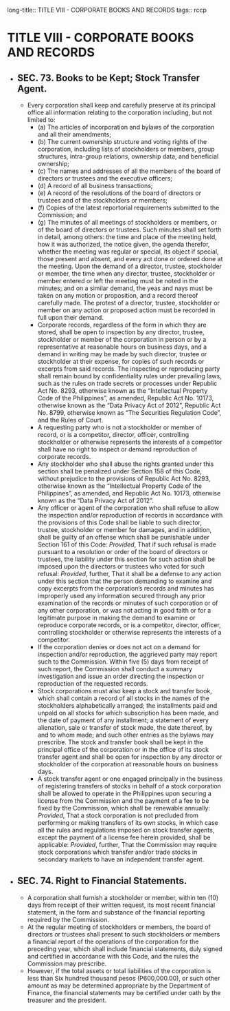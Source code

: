 long-title:: TITLE VIII - CORPORATE BOOKS AND RECORDS
tags:: rccp

# TITLE VIII - CORPORATE BOOKS AND RECORDS
- ## SEC. 73. Books to be Kept; Stock Transfer Agent.
	- Every corporation shall keep and carefully preserve at its principal office all information relating to the corporation including, but not limited to:
		- (a) The articles of incorporation and bylaws of the corporation and all their amendments;
		- (b) The current ownership structure and voting rights of the corporation, including lists of stockholders or members, group structures, intra-group relations, ownership data, and beneficial ownership;
		- (c) The names and addresses of all the members of the board of directors or trustees and the executive officers;
		- (d) A record of all business transactions;
		- (e) A record of the resolutions of the board of directors or trustees and of the stockholders or members;
		- (f) Copies of the latest reportorial requirements submitted to the Commission; and
		- (g) The minutes of all meetings of stockholders or members, or of the board of directors or trustees. Such minutes shall set forth in detail, among others: the time and place of the meeting held, how it was authorized, the notice given, the agenda therefor, whether the meeting was regular or special, its object if special, those present and absent, and every act done or ordered done at the meeting. Upon the demand of a director, trustee, stockholder or member, the time when any director, trustee, stockholder or member entered or left the meeting must be noted in the minutes; and on a similar demand, the yeas and nays must be taken on any motion or proposition, and a record thereof carefully made. The protest of a director, trustee, stockholder or member on any action or proposed action must be recorded in full upon their demand.
		- Corporate records, regardless of the form in which they are stored, shall be open to inspection by any director, trustee, stockholder or member of the corporation in person or by a representative at reasonable hours on business days, and a demand in writing may be made by such director, trustee or stockholder at their expense, for copies of such records or excerpts from said records. The inspecting or reproducing party shall remain bound by confidentiality rules under prevailing laws, such as the rules on trade secrets or processes under Republic Act No. 8293, otherwise known as the “Intellectual Property Code of the Philippines”, as amended, Republic Act No. 10173, otherwise known as the “Data Privacy Act of 2012”, Republic Act No. 8799, otherwise known as “The Securities Regulation Code”, and the Rules of Court.
		- A requesting party who is not a stockholder or member of record, or is a competitor, director, officer, controlling stockholder or otherwise represents the interests of a competitor shall have no right to inspect or demand reproduction of corporate records.
		- Any stockholder who shall abuse the rights granted under this section shall be penalized under Section 158 of this Code, without prejudice to the provisions of Republic Act No. 8293, otherwise known as the “Intellectual Property Code of the Philippines”, as amended, and Republic Act No. 10173, otherwise known as the “Data Privacy Act of 2012”.
		- Any officer or agent of the corporation who shall refuse to allow the inspection and/or reproduction of records in accordance with the provisions of this Code shall be liable to such director, trustee, stockholder or member for damages, and in addition, shall be guilty of an offense which shall be punishable under Section 161 of this Code: *Provided*, That if such refusal is made pursuant to a resolution or order of the board of directors or trustees, the liability under this section for such action shall be imposed upon the directors or trustees who voted for such refusal: *Provided*, further, That it shall be a defense to any action under this section that the person demanding to examine and copy excerpts from the corporation’s records and minutes has improperly used any information secured through any prior examination of the records or minutes of such corporation or of any other corporation, or was not acting in good faith or for a legitimate purpose in making the demand to examine or reproduce corporate records, or is a competitor, director, officer, controlling stockholder or otherwise represents the interests of a competitor.
		- If the corporation denies or does not act on a demand for inspection and/or reproduction, the aggrieved party may report such to the Commission. Within five (5) days from receipt of such report, the Commission shall conduct a summary investigation and issue an order directing the inspection or reproduction of the requested records.
		- Stock corporations must also keep a stock and transfer book, which shall contain a record of all stocks in the names of the stockholders alphabetically arranged; the installments paid and unpaid on all stocks for which subscription has been made, and the date of payment of any installment; a statement of every alienation, sale or transfer of stock made, the date thereof, by and to whom made; and such other entries as the bylaws may prescribe. The stock and transfer book shall be kept in the principal office of the corporation or in the office of its stock transfer agent and shall be open for inspection by any director or stockholder of the corporation at reasonable hours on business days.
		- A stock transfer agent or one engaged principally in the business of registering transfers of stocks in behalf of a stock corporation shall be allowed to operate in the Philippines upon securing a license from the Commission and the payment of a fee to be fixed by the Commission, which shall be renewable annually: *Provided*, That a stock corporation is not precluded from performing or making transfers of its own stocks, in which case all the rules and regulations imposed on stock transfer agents, except the payment of a license fee herein provided, shall be applicable: *Provided*, further, That the Commission may require stock corporations which transfer and/or trade stocks in secondary markets to have an independent transfer agent.
- ## SEC. 74. Right to Financial Statements.
	- A corporation shall furnish a stockholder or member, within ten (10) days from receipt of their written request, its most recent financial statement, in the form and substance of the financial reporting required by the Commission.
	- At the regular meeting of stockholders or members, the board of directors or trustees shall present to such stockholders or members a financial report of the operations of the corporation for the preceding year, which shall include financial statements, duly signed and certified in accordance with this Code, and the rules the Commission may prescribe.
	- However, if the total assets or total liabilities of the corporation is less than Six hundred thousand pesos (P600,000.00), or such other amount as may be determined appropriate by the Department of Finance, the financial statements may be certified under oath by the treasurer and the president.